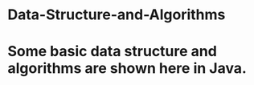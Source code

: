 # Data-Structure-and-Algorithms
 # Some basic data structure and algorithms are shown here in Java.
